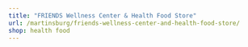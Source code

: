 ```yaml
---
title: "FRIENDS Wellness Center & Health Food Store"
url: /martinsburg/friends-wellness-center-and-health-food-store/
shop: health food
---
```


